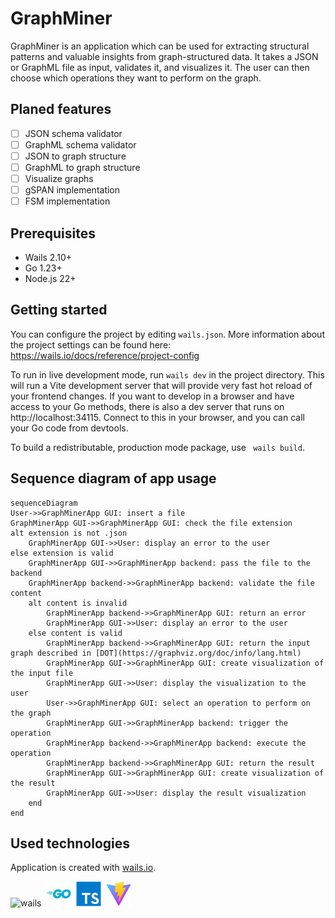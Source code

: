 # GraphMiner
GraphMiner is an application which can be used for extracting structural patterns and valuable insights from
graph-structured data. It takes a JSON or GraphML file as input, validates it, and visualizes it. The user
can then choose which operations they want to perform on the graph.

## Planed features
- [ ] JSON schema validator
- [ ] GraphML schema validator
- [ ] JSON to graph structure
- [ ] GraphML to graph structure
- [ ] Visualize graphs
- [ ] gSPAN implementation
- [ ] FSM implementation

## Prerequisites
- Wails 2.10+
- Go 1.23+
- Node.js 22+

## Getting started
You can configure the project by editing `wails.json`. More information about the project settings can be found
here: https://wails.io/docs/reference/project-config

To run in live development mode, run `wails dev` in the project directory. This will run a Vite development
server that will provide very fast hot reload of your frontend changes. If you want to develop in a browser
and have access to your Go methods, there is also a dev server that runs on http://localhost:34115. Connect
to this in your browser, and you can call your Go code from devtools.

To build a redistributable, production mode package, use ` wails build`.

## Sequence diagram of app usage
```mermaid
sequenceDiagram
User->>GraphMinerApp GUI: insert a file
GraphMinerApp GUI->>GraphMinerApp GUI: check the file extension
alt extension is not .json
    GraphMinerApp GUI->>User: display an error to the user
else extension is valid
    GraphMinerApp GUI->>GraphMinerApp backend: pass the file to the backend
    GraphMinerApp backend->>GraphMinerApp backend: validate the file content
    alt content is invalid
        GraphMinerApp backend->>GraphMinerApp GUI: return an error
        GraphMinerApp GUI->>User: display an error to the user
    else content is valid
        GraphMinerApp backend->>GraphMinerApp GUI: return the input graph described in [DOT](https://graphviz.org/doc/info/lang.html)
        GraphMinerApp GUI->>GraphMinerApp GUI: create visualization of the input file
        GraphMinerApp GUI->>User: display the visualization to the user
        User->>GraphMinerApp GUI: select an operation to perform on the graph
        GraphMinerApp GUI->>GraphMinerApp backend: trigger the operation
        GraphMinerApp backend->>GraphMinerApp backend: execute the operation
        GraphMinerApp backend->>GraphMinerApp GUI: return the result
        GraphMinerApp GUI->>GraphMinerApp GUI: create visualization of the result
        GraphMinerApp GUI->>User: display the result visualization
    end
end
```

## Used technologies
Application is created with [wails.io](https://wails.io/).

<div>
  <img src="https://github.com/wailsapp/wails/blob/master/assets/images/logo_cropped.png" title="wails" alt="wails" width="40" height="40"/>&nbsp;
  <img src="https://github.com/devicons/devicon/blob/master/icons/go/go-original-wordmark.svg" title="go" alt="go" width="40" height="40"/>&nbsp;
  <img src="https://github.com/devicons/devicon/blob/master/icons/typescript/typescript-original.svg" title="typescript" alt="typescript" width="40" height="40"/>&nbsp;
  <img src="https://github.com/devicons/devicon/blob/master/icons/vitejs/vitejs-original.svg" title="vitejs" alt="vitejs" width="40" height="40"/>&nbsp;
</div>

